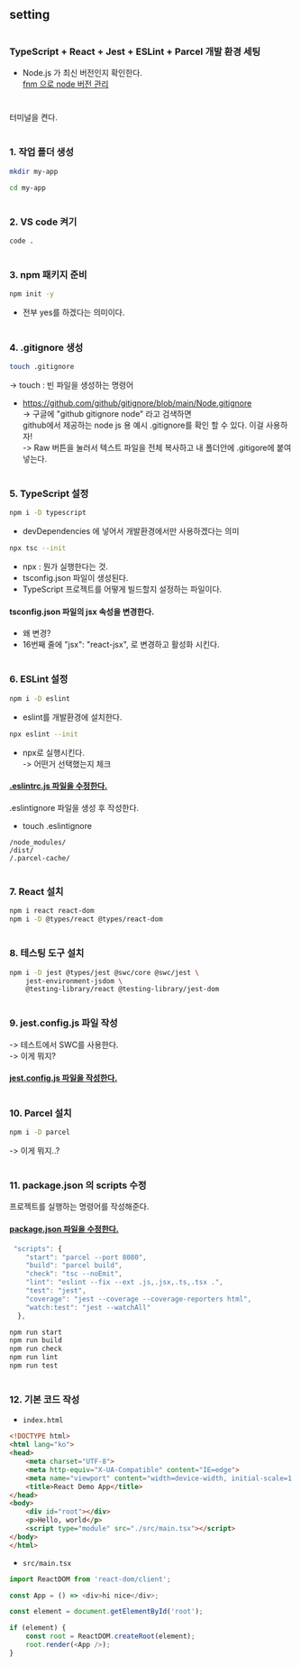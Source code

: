## setting

#

### TypeScript + React + Jest + ESLint + Parcel 개발 환경 세팅

* Node.js 가 최신 버전인지 확인한다. <br/>
[fnm 으로 node 버전 관리](fnm.md)
#

터미널을 켠다.
#
### 1. 작업 폴더 생성 <br/>
```bash
mkdir my-app

cd my-app
```
#
### 2. VS code 켜기 <br/>
```bash
code .
```

#
### 3. npm 패키지 준비 <br/>
```bash
npm init -y
```
-  전부 yes를 하겠다는 의미이다.

#
### 4. .gitignore 생성 <br/>
```bash
touch .gitignore
```
-> touch : 빈 파일을 생성하는 명령어 <br/>

- https://github.com/github/gitignore/blob/main/Node.gitignore <br/>
-> 구글에 "github gitignore node" 라고 검색하면 <br/>
github에서 제공하는 node js 용 예시 .gitignore를 확인 할 수 있다. 이걸 사용하자! <br/>
-> Raw 버튼을 눌러서 텍스트 파일을 전체 복사하고 내 폴더안에 .gitigore에 붙여넣는다. <br/>

#

### 5. TypeScript 설정 <br/>
```bash
npm i -D typescript
```
- devDependencies 에 넣어서 개발환경에서만 사용하겠다는 의미 <br/>

```bash
npx tsc --init
```
-  npx : 뭔가 실행한다는 것. <br/>
-  tsconfig.json 파일이 생성된다. <br/>
-  TypeScript 프로젝트를 어떻게 빌드할지 설정하는 파일이다. <br/>

#### tsconfig.json 파일의 jsx 속성을 변경한다.
-  왜 변경? <br/>
-  16번째 줄에 "jsx": "react-jsx", 로 변경하고 활성화 시킨다. <br/>

#

### 6. ESLint 설정  <br/>
```bash
npm i -D eslint
```
- eslint를 개발환경에 설치한다. <br/>

```bash
npx eslint --init
```
- npx로 실행시킨다. <br/>
-> 어떤거 선택했는지 체크  <br/>

#### [.eslintrc.js 파일을 수정한다.](eslintrc.md)  <br/>

.eslintignore 파일을 생성 후 작성한다.  <br/>
- touch .eslintignore
```
/node_modules/
/dist/
/.parcel-cache/
```
#

### 7. React 설치 <br/>
```bash
npm i react react-dom
npm i -D @types/react @types/react-dom
```
#

### 8. 테스팅 도구 설치
```bash
npm i -D jest @types/jest @swc/core @swc/jest \
    jest-environment-jsdom \
    @testing-library/react @testing-library/jest-dom
```
#

### 9. jest.config.js 파일 작성
-> 테스트에서 SWC를 사용한다. <br/>
-> 이게 뭐지?
#### [jest.config.js 파일을 작성한다.](jestconfig.md)  <br/>

#

### 10. Parcel 설치
```bash
npm i -D parcel
```
-> 이게 뭐지..?

#

### 11. package.json 의 scripts 수정
프로젝트를 실행하는 명령어를 작성해준다.
#### [package.json 파일을 수정한다.](packagejson.md)  <br/>

```js
 "scripts": {
    "start": "parcel --port 8080",
    "build": "parcel build",
    "check": "tsc --noEmit",
    "lint": "eslint --fix --ext .js,.jsx,.ts,.tsx .",
    "test": "jest",
    "coverage": "jest --coverage --coverage-reporters html",
    "watch:test": "jest --watchAll"
  },
```

```bash
npm run start
npm run build
npm run check
npm run lint
npm run test
```

#

### 12. 기본 코드 작성
- `index.html`
```html
<!DOCTYPE html>
<html lang="ko">
<head>
	<meta charset="UTF-8">
	<meta http-equiv="X-UA-Compatible" content="IE=edge">
	<meta name="viewport" content="width=device-width, initial-scale=1.0">
	<title>React Demo App</title>
</head>
<body>
	<div id="root"></div>
	<p>Hello, world</p>
	<script type="module" src="./src/main.tsx"></script>
</body>
</html>
```

- `src/main.tsx`
```js
import ReactDOM from 'react-dom/client';

const App = () => <div>hi nice</div>;

const element = document.getElementById('root');

if (element) {
	const root = ReactDOM.createRoot(element);
	root.render(<App />);
}
```
